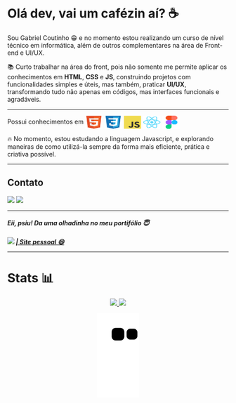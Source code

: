# Olá dev, vai um cafézin aí? ☕️

Sou Gabriel Coutinho 😁 e no momento estou realizando um curso de nível técnico em informática, além de outros complementares na área de Front-end e UI/UX.

📚 Curto trabalhar na área do front, pois não somente me permite aplicar os conhecimentos em **HTML**, **CSS** e **JS**, construindo projetos com funcionalidades simples e úteis, mas também, praticar **UI/UX**, transformando tudo não apenas em códigos, mas interfaces funcionais e agradáveis.

<hr>

Possui conhecimentos em
<img align="center" alt="HTML" height="30" width="40" src="https://raw.githubusercontent.com/devicons/devicon/master/icons/html5/html5-original.svg">
<img align="center" alt="CSS" height="30" width="40" src="https://raw.githubusercontent.com/devicons/devicon/master/icons/css3/css3-original.svg">
<img align="center" alt="JS" height="30" width="40" src="https://raw.githubusercontent.com/devicons/devicon/master/icons/javascript/javascript-original.svg">
<img align="center" alt="REACT" height="30" width="40" src="https://raw.githubusercontent.com/devicons/devicon/master/icons/react/react-original.svg">
<img align="center" alt="FIGMA" height="30" width="40" src="https://raw.githubusercontent.com/devicons/devicon/master/icons/figma/figma-original.svg">

🔥 No momento, estou estudando a linguagem Javascript, e explorando maneiras de como utilizá-la sempre da forma mais eficiente, prática e criativa possível.

<hr>
<h2>Contato</h2>
<a href="https://www.linkedin.com/in/gabriel-coutinho-3a00a023b/" target="_blank"><img src="https://img.shields.io/badge/-LinkedIn-%230077B5?style=for-the-badge&logo=linkedin&logoColor=white" target="_blank"></a>
<a href="https://www.instagram.com/gabrielcoutinhoz/" target="_blank"><img src="https://img.shields.io/badge/-Instagram-%23E4405F?style=for-the-badge&logo=instagram&logoColor=white" target="_blank"></a>

<hr>

<h5>Eii, psiu! Da uma olhadinha no meu portifólio 😇<h5>
<a href="https://www.behance.net/gabrielcoutinho9" target="_blank"><img src="https://img.shields.io/badge/Behance-0054F7?style=for-the-badge&logo=behance&logoColor=white" target="_blank"></a>
<a href="https://gabrielcoutz.github.io/" target="_blank"> | Site pessoal 😄</a>

<hr>

# Stats 📊

              
<div align="center">
    <a href="https://github.com/gabrielcoutz">
      <img height="150em" src="https://github-readme-stats.vercel.app/api?username=gabrielcoutz&count_private=true&include_all_commits=true&show_icons=true&theme=react&hide_border=true&show_owner=true"/>
      <img height="150em" src="https://github-readme-stats.vercel.app/api/top-langs/?username=gabrielcoutz&theme=react&hide_border=true&&layout=compact"/>
    </a>
  </div>
  
  
  <div align="center">
  
  ![Snake animation](https://github.com/gabrielcoutz/gabrielcoutz/blob/output/github-contribution-grid-snake.svg)
  
</div>
  
